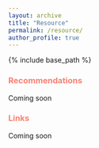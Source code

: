 ```yaml
---
layout: archive
title: "Resource"
permalink: /resource/
author_profile: true
---
```


{% include base_path %}

### <span style="color: Salmon; ">Recommendations</span>

Coming soon

### <span style="color: Salmon; ">Links</span>

Coming soon
